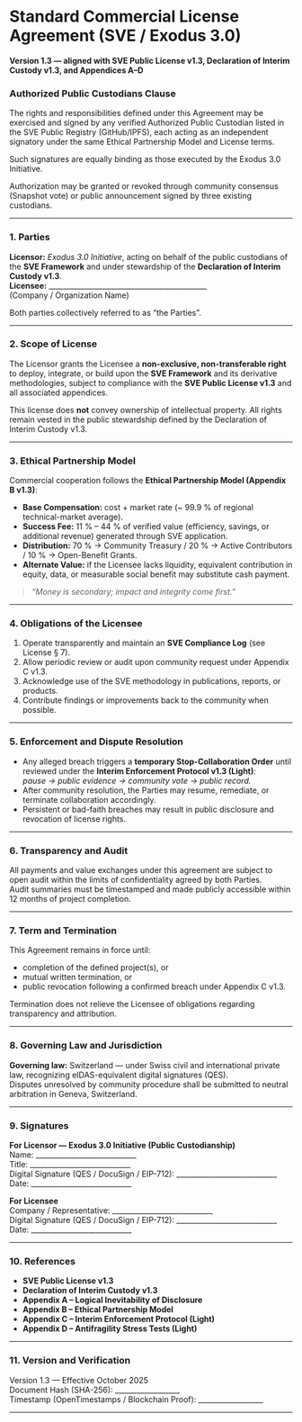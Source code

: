 # Standard Commercial License Agreement (SVE / Exodus 3.0)
**Version 1.3 — aligned with SVE Public License v1.3, Declaration of Interim Custody v1.3, and Appendices A–D**


### Authorized Public Custodians Clause

The rights and responsibilities defined under this Agreement may be exercised and signed by any verified Authorized Public Custodian listed in the SVE Public Registry (GitHub/IPFS), each acting as an independent signatory under the same Ethical Partnership Model and License terms.

Such signatures are equally binding as those executed by the Exodus 3.0 Initiative.

Authorization may be granted or revoked through community consensus (Snapshot vote) or public announcement signed by three existing custodians.

---

### 1. Parties
**Licensor:** *Exodus 3.0 Initiative*, acting on behalf of the public custodians of the **SVE Framework** and under stewardship of the **Declaration of Interim Custody v1.3**.  
**Licensee:** ____________________________________________  
(Company / Organization Name)  

Both parties collectively referred to as “the Parties”.

---

### 2. Scope of License
The Licensor grants the Licensee a **non-exclusive, non-transferable right** to deploy, integrate, or build upon the **SVE Framework** and its derivative methodologies, subject to compliance with the **SVE Public License v1.3** and all associated appendices.

This license does **not** convey ownership of intellectual property. All rights remain vested in the public stewardship defined by the Declaration of Interim Custody v1.3.

---

### 3. Ethical Partnership Model
Commercial cooperation follows the **Ethical Partnership Model (Appendix B v1.3)**:

- **Base Compensation:** cost + market rate (~ 99.9 % of regional technical-market average).  
- **Success Fee:** 11 % – 44 % of verified value (efficiency, savings, or additional revenue) generated through SVE application.  
- **Distribution:** 70 % → Community Treasury  /  20 % → Active Contributors  /  10 % → Open-Benefit Grants.  
- **Alternate Value:** if the Licensee lacks liquidity, equivalent contribution in equity, data, or measurable social benefit may substitute cash payment.

> *“Money is secondary; impact and integrity come first.”*

---

### 4. Obligations of the Licensee
1. Operate transparently and maintain an **SVE Compliance Log** (see License § 7).  
2. Allow periodic review or audit upon community request under Appendix C v1.3.  
3. Acknowledge use of the SVE methodology in publications, reports, or products.  
4. Contribute findings or improvements back to the community when possible.

---

### 5. Enforcement and Dispute Resolution
- Any alleged breach triggers a **temporary Stop-Collaboration Order** until reviewed under the **Interim Enforcement Protocol v1.3 (Light)**:  
  *pause → public evidence → community vote → public record.*  
- After community resolution, the Parties may resume, remediate, or terminate collaboration accordingly.  
- Persistent or bad-faith breaches may result in public disclosure and revocation of license rights.

---

### 6. Transparency and Audit
All payments and value exchanges under this agreement are subject to open audit within the limits of confidentiality agreed by both Parties.  
Audit summaries must be timestamped and made publicly accessible within 12 months of project completion.

---

### 7. Term and Termination
This Agreement remains in force until:
- completion of the defined project(s), or  
- mutual written termination, or  
- public revocation following a confirmed breach under Appendix C v1.3.

Termination does not relieve the Licensee of obligations regarding transparency and attribution.

---

### 8. Governing Law and Jurisdiction
**Governing law:** Switzerland — under Swiss civil and international private law, recognizing eIDAS-equivalent digital signatures (QES).  
Disputes unresolved by community procedure shall be submitted to neutral arbitration in Geneva, Switzerland.

---

### 9. Signatures

**For Licensor — Exodus 3.0 Initiative (Public Custodianship)**  
Name: ____________________________  
Title: ____________________________  
Digital Signature (QES / DocuSign / EIP-712): ____________________________  
Date: ____________________________

**For Licensee**  
Company / Representative: ____________________________  
Digital Signature (QES / DocuSign / EIP-712): ____________________________  
Date: ____________________________

---

### 10. References
- **SVE Public License v1.3**  
- **Declaration of Interim Custody v1.3**  
- **Appendix A – Logical Inevitability of Disclosure**  
- **Appendix B – Ethical Partnership Model**  
- **Appendix C – Interim Enforcement Protocol (Light)**  
- **Appendix D – Antifragility Stress Tests (Light)**

---

### 11. Version and Verification
Version 1.3 — Effective October 2025  
Document Hash (SHA-256): __________________  
Timestamp (OpenTimestamps / Blockchain Proof): __________________

---
